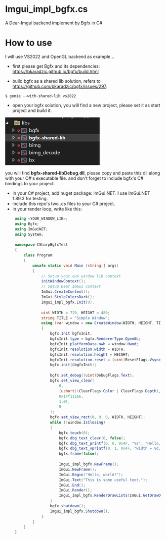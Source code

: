 # Imgui_impl_bgfx.cs
A Dear-Imgui backend implement by Bgfx in C#


# How to use
I will use VS2022 and OpenGL backend as example...

- first please get Bgfx and its dependencies:
https://bkaradzic.github.io/bgfx/build.html

- build bgfx as a shared lib solution, refers to https://github.com/bkaradzic/bgfx/issues/297:
```
$ genie --with-shared-lib vs2022
```
- open your bgfx solution, you will find a new project, please set it as start project and build it.
   
![bgfx-dll-proj](screenshots/bgfx-dll-proj.png?raw=true  "bgfx-dll-proj")

you will find **bgfx-shared-libDebug.dll**, please copy and paste this dll along with your C#'s executable file.
and don't forget to include bgfx's C# bindings to your project.

- In your C# project, add nuget package: ImGui.NET. I use ImGui.NET 1.89.3 for testing.
- include this repo's two .cs files to your C# project.
- In your render loop, write like this:
   ```C#
    using <YOUR_WINDOW_LIB>;
    using Bgfx;
    using ImGuiNET;
    using System;

    namespace CSharpBgfxTest
    {
        class Program
        {
            unsafe static void Main (string[] args)
            {
                // Setup your own window lib context
                initWindowContext();
                // Setup Dear ImGui context
                ImGui.CreateContext();
                ImGui.StyleColorsDark();
                Imgui_impl_bgfx.Init(0);
                
                uint WIDTH = 720, HEIGHT = 480;
                string TITLE = "Simple Window";
                using (var window = new CreateWindow(WIDTH, HEIGHT, TITLE))
                {
                    bgfx.Init bgfxInit;
                    bgfxInit.type = bgfx.RendererType.OpenGL;
                    bgfxInit.platformData.nwh = window.Hwnd;
                    bgfxInit.resolution.width = WIDTH;
                    bgfxInit.resolution.height = HEIGHT;
                    bgfxInit.resolution.reset = (uint)ResetFlags.Vsync;
                    bgfx.init(&bgfxInit);

                    bgfx.set_debug((uint)DebugFlags.Text);
                    bgfx.set_view_clear(
                        0,
                        (ushort)(ClearFlags.Color | ClearFlags.Depth),
                        0x14f11166,
                        1.0f,
                        0
                    );
                    bgfx.set_view_rect(0, 0, 0, WIDTH, HEIGHT);
                    while (!window.IsClosing)
                    {
                        bgfx.touch(0);
                        bgfx.dbg_text_clear(0, false);
                        bgfx.dbg_text_printf(0, 0, 0x4F, "%s", "Hello, world!");
                        bgfx.dbg_text_vprintf(0, 1, 0x4F, "width = %d, height = %d", __arglist  (WIDTH.ToString(), HEIGHT.ToString()));
                        bgfx.frame(false);

                        Imgui_impl_bgfx.NewFrame(); 
                        ImGui.NewFrame();
                        ImGui.Begin("Hello, world!");
                        ImGui.Text("This is some useful text.");
                        ImGui.End();
                        ImGui.Render();
                        Imgui_impl_bgfx.RenderDrawLists(ImGui.GetDrawData());
                    }
                    bgfx.shutdown();
                    Imgui_impl_bgfx.Shutdown();
                }
            }
        }    
    }
   ```


